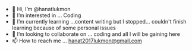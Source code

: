 - 👋 Hi, I’m @hanatlukmon
- 👀 I’m interested in ... Coding
- 🌱 I’m currently learning ...content writing but I stopped... couldn't finish learning because of some personal issues
- 💞️ I’m looking to collaborate on ... coding and all I will be gaining here
- 📫 How to reach me ... hanat2017lukmon@gmail.com

<!---
hanatlukmon/hanatlukmon is a ✨ special ✨ repository because its `README.md` (this file) appears on your GitHub profile.
You can click the Preview link to take a look at your changes.
--->
